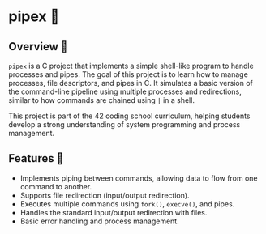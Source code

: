 # pipex 🚀

## Overview 📝

`pipex` is a C project that implements a simple shell-like program to handle processes and pipes. The goal of this project is to learn how to manage processes, file descriptors, and pipes in C. It simulates a basic version of the command-line pipeline using multiple processes and redirections, similar to how commands are chained using `|` in a shell.

This project is part of the 42 coding school curriculum, helping students develop a strong understanding of system programming and process management.

## Features 🌟

- Implements piping between commands, allowing data to flow from one command to another.
- Supports file redirection (input/output redirection).
- Executes multiple commands using `fork()`, `execve()`, and pipes.
- Handles the standard input/output redirection with files.
- Basic error handling and process management.
